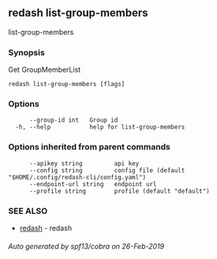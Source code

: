 ## redash list-group-members

list-group-members

### Synopsis

Get GroupMemberList

```
redash list-group-members [flags]
```

### Options

```
      --group-id int   Group id
  -h, --help           help for list-group-members
```

### Options inherited from parent commands

```
      --apikey string         api key
      --config string         config file (default "$HOME/.config/redash-cli/config.yaml")
      --endpoint-url string   endpoint url
      --profile string        profile (default "default")
```

### SEE ALSO

* [redash](redash.md)	 - redash

###### Auto generated by spf13/cobra on 26-Feb-2019
